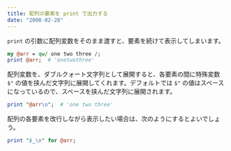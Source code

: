 ```yaml
---
title: 配列の要素を print で出力する
date: "2008-02-28"
---
```


`print` の引数に配列変数をそのまま渡すと、要素を続けて表示してしまいます。

```perl
my @arr = qw/ one two three /;
print @arr;  # 'onetwothree'
```

配列変数を、ダブルクォート文字列として展開すると、各要素の間に特殊変数 `$"` の値を挟んだ文字列に展開してくれます。デフォルトでは `$"` の値はスペースになっているので、スペースを挟んだ文字列に展開されます。

```perl
print "@arr\n";  # 'one two three'
```

配列の各要素を改行しながら表示したい場合は、次のようにするとよいでしょう。

```perl
print "$_\n" for @arr;
```

